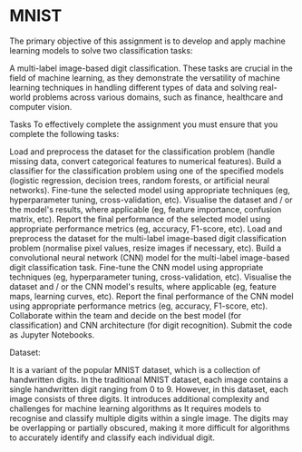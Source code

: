 # MNIST
The primary objective of this assignment is to develop and apply machine learning models to solve two classification tasks:

A multi-label image-based digit classification.
These tasks are crucial in the field of machine learning, as they demonstrate the versatility of machine learning techniques in handling different types of data and solving real-world problems across various domains, such as finance, healthcare and computer vision.

Tasks
To effectively complete the assignment you must ensure that you complete the following tasks:

Load and preprocess the dataset for the classification problem (handle missing data, convert categorical features to numerical features).
Build a classifier for the classification problem using one of the specified models (logistic regression, decision trees, random forests, or artificial neural networks).
Fine-tune the selected model using appropriate techniques (eg, hyperparameter tuning, cross-validation, etc).
Visualise the dataset and / or the model's results, where applicable (eg, feature importance, confusion matrix, etc).
Report the final performance of the selected model using appropriate performance metrics (eg, accuracy, F1-score, etc).
Load and preprocess the dataset for the multi-label image-based digit classification problem (normalise pixel values, resize images if necessary, etc).
Build a convolutional neural network (CNN) model for the multi-label image-based digit classification task.
Fine-tune the CNN model using appropriate techniques (eg, hyperparameter tuning, cross-validation, etc).
Visualise the dataset and / or the CNN model's results, where applicable (eg, feature maps, learning curves, etc).
Report the final performance of the CNN model using appropriate performance metrics (eg, accuracy, F1-score, etc).
Collaborate within the team and decide on the best model (for classification) and CNN architecture (for digit recognition).
Submit the code as Jupyter Notebooks.

Dataset:

It is a variant of the popular MNIST dataset, which is a collection of handwritten digits.
In the traditional MNIST dataset, each image contains a single handwritten digit ranging from 0 to 9. However, in this dataset, each image consists of three digits.
It introduces additional complexity and challenges for machine learning algorithms as It requires models to recognise and classify multiple digits within a single image.
The digits may be overlapping or partially obscured, making it more difficult for algorithms to accurately identify and classify each individual digit.
